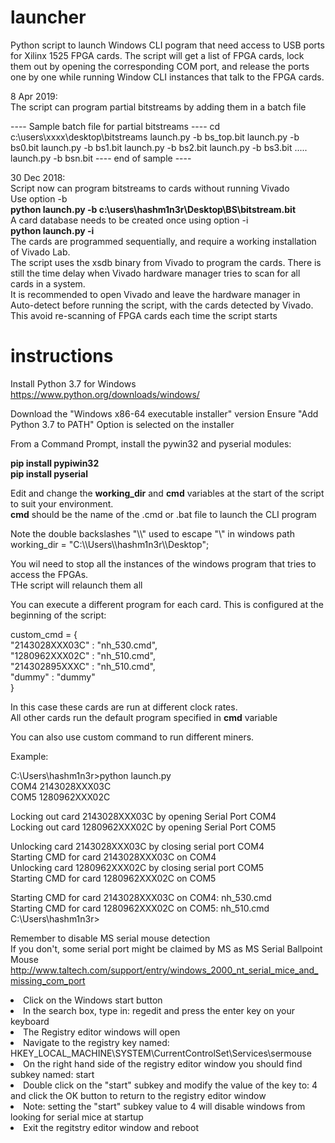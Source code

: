# launcher
Python script to launch Windows CLI pogram that need access to USB ports for Xilinx 1525 FPGA cards.
The script will get a list of FPGA cards, lock them out by opening the corresponding COM port, and release the ports one by one while running Window CLI instances that talk to the FPGA cards.

8 Apr 2019:<br>
The script can program partial bitstreams by adding them in a batch file

---- Sample batch file for partial bitstreams ----
cd c:\users\xxxx\desktop\bitstreams
launch.py -b bs_top.bit
launch.py -b bs0.bit
launch.py -b bs1.bit
launch.py -b bs2.bit
launch.py -b bs3.bit
.....
launch.py -b bsn.bit
---- end of sample ----

30 Dec 2018:<br>
Script now can program bitstreams to cards without running Vivado<br>
Use option -b<br>
<b>python launch.py -b c:\users\hashm1n3r\Desktop\BS\bitstream.bit</b><br>
A card database needs to be created once using option -i<br>
<b>python launch.py -i</b><br>
The cards are programmed sequentially, and require a working installation of Vivado Lab.<br>
The script uses the xsdb binary from Vivado to program the cards. There is still the time delay when Vivado hardware manager
tries to scan for all cards in a system.<br>
It is recommended to open Vivado and leave the hardware manager in Auto-detect before running the script, with the cards detected by Vivado. This avoid re-scanning of FPGA cards each time the script starts<br>

# instructions

Install Python 3.7 for Windows<br>
https://www.python.org/downloads/windows/<br>

Download the "Windows x86-64 executable installer" version
Ensure "Add Python 3.7 to PATH" Option is selected on the installer<br>

From a Command Prompt, install the pywin32 and pyserial modules:<br>

<b>
pip install pypiwin32<br>
pip install pyserial<br>
</b>

Edit and change the <b>working_dir</b> and <b>cmd</b> variables at the start of the script to suit your environment.<br>
<b>cmd</b> should be the name of the .cmd or .bat file to launch the CLI program<br>

Note the double backslashes "\\\\" used to escape "\\\" in windows path<br>
working_dir = "C:\\\\Users\\\\hashm1n3r\\\\Desktop";

You wil need to stop all the instances of the windows program that tries to access the FPGAs.<br>
THe script will relaunch them all<br>

You can execute a different program for each card. This is configured at the beginning of the script:

custom_cmd = {<br>
        "2143028XXX03C" : "nh_530.cmd",<br>
        "1280962XXX02C" : "nh_510.cmd",<br>
        "214302895XXXC" : "nh_510.cmd",<br>
        "dummy"         : "dummy"<br>
        }<br>
        
In this case these cards are run at different clock rates.<br>
All other cards run the default program specified in <b>cmd</b> variable<br>

You can also use custom command to run different miners.<br>
 
Example:<br>

C:\Users\hashm1n3r\>python launch.py<br>
COM4 2143028XXX03C<br>
COM5 1280962XXX02C<br>

Locking out card  2143028XXX03C by opening Serial Port COM4<br>
Locking out card  1280962XXX02C by opening Serial Port COM5<br>

Unlocking card 2143028XXX03C by closing serial port COM4<br>
Starting CMD for card 2143028XXX03C on COM4<br>
Unlocking card 1280962XXX02C by closing serial port COM5<br>
Starting CMD for card 1280962XXX02C on COM5<br>

Starting CMD for card 2143028XXX03C on COM4: nh_530.cmd<br>
Starting CMD for card 1280962XXX02C on COM5: nh_510.cmd<br>
C:\Users\hashm1n3r\><br>


Remember to disable MS serial mouse detection<br>
If you don't, some serial port might be claimed by MS as MS Serial Ballpoint Mouse
http://www.taltech.com/support/entry/windows_2000_nt_serial_mice_and_missing_com_port<br>

<li>Click on the Windows start button
<li>In the search box, type in: regedit and press the enter key on your keyboard
<li>The Registry editor windows will open
<li>Navigate to the registry key named: HKEY_LOCAL_MACHINE\SYSTEM\CurrentControlSet\Services\sermouse
<li>On the right hand side of the registry editor window you should find subkey named: start
<li>Double click on the "start" subkey and modify the value of the key to: 4 and click the OK button to return to the registry editor window
<li>Note: setting the "start" subkey value to 4 will disable windows from looking for serial mice at startup
<li>Exit the regitstry editor window and reboot
